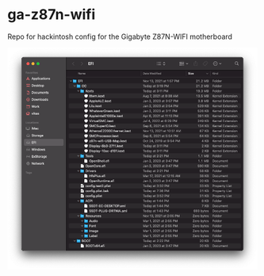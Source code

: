 # ga-z87n-wifi
Repo for hackintosh config for the Gigabyte Z87N-WIFI motherboard

![EFI folder](https://github.com/vshah23/ga-z87n-wifi/blob/master/EFI-folder.png?raw=true)
